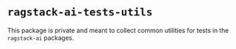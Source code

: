# `ragstack-ai-tests-utils`

This package is private and meant to collect common utilities for tests in the `ragstack-ai` packages.
